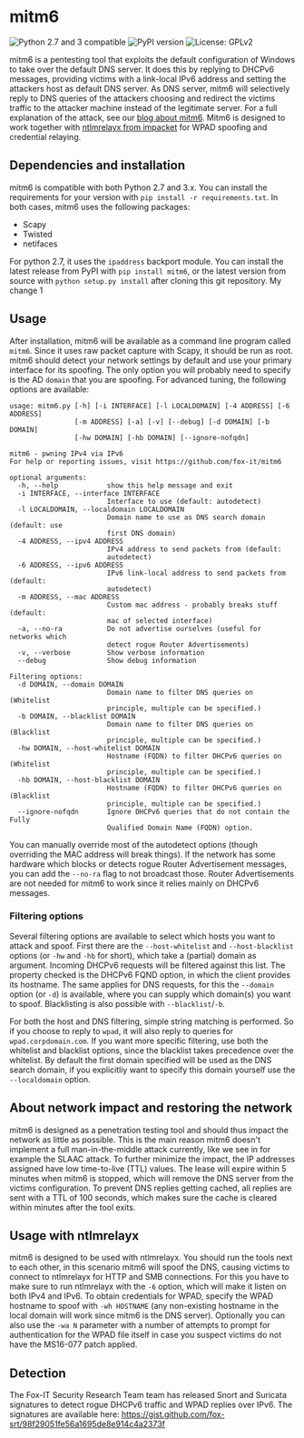 # mitm6
![Python 2.7 and 3 compatible](https://img.shields.io/badge/python-2.7%2C%203.x-blue.svg)
![PyPI version](https://img.shields.io/pypi/v/mitm6.svg)
![License: GPLv2](https://img.shields.io/pypi/l/mitm6.svg)

mitm6 is a pentesting tool that exploits the default configuration of Windows to take over the default DNS server. It does this by replying to DHCPv6 messages, providing victims with a link-local IPv6 address and setting the attackers host as default DNS server. As DNS server, mitm6 will selectively reply to DNS queries of the attackers choosing and redirect the victims traffic to the attacker machine instead of the legitimate server. For a full explanation of the attack, see our [blog about mitm6](https://blog.fox-it.com/2018/01/11/mitm6-compromising-ipv4-networks-via-ipv6/). Mitm6 is designed to work together with [ntlmrelayx from impacket](https://github.com/CoreSecurity/impacket) for WPAD spoofing and credential relaying.

## Dependencies and installation
mitm6 is compatible with both Python 2.7 and 3.x. You can install the requirements for your version with `pip install -r requirements.txt`. In both cases, mitm6 uses the following packages:
- Scapy
- Twisted
- netifaces

For python 2.7, it uses the `ipaddress` backport module.
You can install the latest release from PyPI with `pip install mitm6`, or the latest version from source with `python setup.py install` after cloning this git repository.
My change 1
## Usage
After installation, mitm6 will be available as a command line program called `mitm6`. Since it uses raw packet capture with Scapy, it should be run as root. mitm6 should detect your network settings by default and use your primary interface for its spoofing. The only option you will probably need to specify is the AD `domain` that you are spoofing. For advanced tuning, the following options are available:

```
usage: mitm6.py [-h] [-i INTERFACE] [-l LOCALDOMAIN] [-4 ADDRESS] [-6 ADDRESS]
                [-m ADDRESS] [-a] [-v] [--debug] [-d DOMAIN] [-b DOMAIN]
                [-hw DOMAIN] [-hb DOMAIN] [--ignore-nofqdn]

mitm6 - pwning IPv4 via IPv6
For help or reporting issues, visit https://github.com/fox-it/mitm6

optional arguments:
  -h, --help            show this help message and exit
  -i INTERFACE, --interface INTERFACE
                        Interface to use (default: autodetect)
  -l LOCALDOMAIN, --localdomain LOCALDOMAIN
                        Domain name to use as DNS search domain (default: use
                        first DNS domain)
  -4 ADDRESS, --ipv4 ADDRESS
                        IPv4 address to send packets from (default:
                        autodetect)
  -6 ADDRESS, --ipv6 ADDRESS
                        IPv6 link-local address to send packets from (default:
                        autodetect)
  -m ADDRESS, --mac ADDRESS
                        Custom mac address - probably breaks stuff (default:
                        mac of selected interface)
  -a, --no-ra           Do not advertise ourselves (useful for networks which
                        detect rogue Router Advertisements)
  -v, --verbose         Show verbose information
  --debug               Show debug information

Filtering options:
  -d DOMAIN, --domain DOMAIN
                        Domain name to filter DNS queries on (Whitelist
                        principle, multiple can be specified.)
  -b DOMAIN, --blacklist DOMAIN
                        Domain name to filter DNS queries on (Blacklist
                        principle, multiple can be specified.)
  -hw DOMAIN, --host-whitelist DOMAIN
                        Hostname (FQDN) to filter DHCPv6 queries on (Whitelist
                        principle, multiple can be specified.)
  -hb DOMAIN, --host-blacklist DOMAIN
                        Hostname (FQDN) to filter DHCPv6 queries on (Blacklist
                        principle, multiple can be specified.)
  --ignore-nofqdn       Ignore DHCPv6 queries that do not contain the Fully
                        Qualified Domain Name (FQDN) option.
```

You can manually override most of the autodetect options (though overriding the MAC address will break things). If the network has some hardware which blocks or detects rogue Router Advertisement messages, you can add the `--no-ra` flag to not broadcast those. Router Advertisements are not needed for mitm6 to work since it relies mainly on DHCPv6 messages.

### Filtering options
Several filtering options are available to select which hosts you want to attack and spoof. First there are the `--host-whitelist` and `--host-blacklist` options (or `-hw` and `-hb` for short), which take a (partial) domain as argument. Incoming DHCPv6 requests will be filtered against this list. The property checked is the DHCPv6 FQND option, in which the client provides its hostname. 
The same applies for DNS requests, for this the `--domain` option (or `-d`) is available, where you can supply which domain(s) you want to spoof. Blacklisting is also possible with `--blacklist`/`-b`.

For both the host and DNS filtering, simple string matching is performed. So if you choose to reply to `wpad`, it will also reply to queries for `wpad.corpdomain.com`. If you want more specific filtering, use both the whitelist and blacklist options, since the blacklist takes precedence over the whitelist.
By default the first domain specified will be used as the DNS search domain, if you explicitliy want to specify this domain yourself use the `--localdomain` option.

## About network impact and restoring the network
mitm6 is designed as a penetration testing tool and should thus impact the network as little as possible. This is the main reason mitm6 doesn't implement a full man-in-the-middle attack currently, like we see in for example the SLAAC attack.
To further minimize the impact, the IP addresses assigned have low time-to-live (TTL) values. The lease will expire within 5 minutes when mitm6 is stopped, which will remove the DNS server from the victims configuration.
To prevent DNS replies getting cached, all replies are sent with a TTL of 100 seconds, which makes sure the cache is cleared within minutes after the tool exits.

## Usage with ntlmrelayx
mitm6 is designed to be used with ntlmrelayx. You should run the tools next to each other, in this scenario mitm6 will spoof the DNS, causing victims to connect to ntlmrelayx for HTTP and SMB connections. For this you have to make sure to run ntlmrelayx with the `-6` option, which will make it listen on both IPv4 and IPv6. To obtain credentials for WPAD, specify the WPAD hostname to spoof with `-wh HOSTNAME` (any non-existing hostname in the local domain will work since mitm6 is the DNS server). Optionally you can also use the `-wa N` parameter with a number of attempts to prompt for authentication for the WPAD file itself in case you suspect victims do not have the MS16-077 patch applied.

## Detection
The Fox-IT Security Research Team team has released Snort and Suricata signatures to detect rogue DHCPv6 traffic and WPAD replies over IPv6. The signatures are available here: https://gist.github.com/fox-srt/98f29051fe56a1695de8e914c4a2373f
